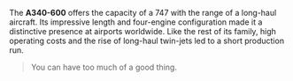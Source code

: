 The **A340-600** offers the capacity of a 747 with the range of a long-haul aircraft. Its impressive length and four-engine configuration made it a distinctive presence at airports worldwide. Like the rest of its family, high operating costs and the rise of long-haul twin-jets led to a short production run.

> You can have too much of a good thing. 
